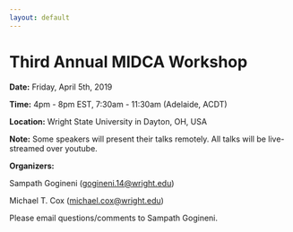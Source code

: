 ```yaml
---
layout: default
---
```


# Third Annual MIDCA Workshop

**Date:** Friday, April 5th, 2019

**Time:** 4pm - 8pm EST, 7:30am - 11:30am (Adelaide, ACDT)

**Location:** Wright State University in Dayton, OH, USA

**Note:** Some speakers will present their talks remotely. All talks will be live-streamed over youtube.

**Organizers:**

Sampath Gogineni (gogineni.14@wright.edu)

Michael T. Cox (michael.cox@wright.edu)


Please email questions/comments to Sampath Gogineni.

